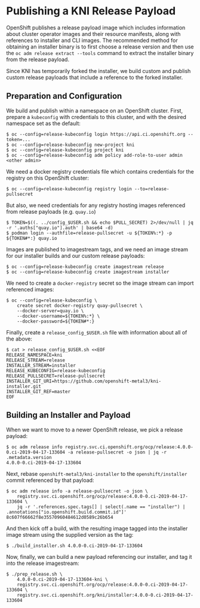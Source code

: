 # Publishing a KNI Release Payload

OpenShift publishes a release payload image which includes information
about cluster operator images and their resource manifests, along with
references to installer and CLI images. The recommended method for
obtaining an installer binary is to first choose a release version and
then use the `oc adm release extract --tools` command to extract the
installer binary from the release payload.

Since KNI has temporarily forked the installer, we build custom and
publish custom release payloads that include a reference to the forked
installer.

## Preparation and Configuration

We build and publish within a namespace on an OpenShift
cluster. First, prepare a `kubeconfig` with credentials to this
cluster, and with the desired namespace set as the default:

```
$ oc --config=release-kubeconfig login https://api.ci.openshift.org --token=...
$ oc --config=release-kubeconfig new-project kni
$ oc --config=release-kubeconfig project kni
$ oc --config=release-kubeconfig adm policy add-role-to-user admin <other admin>
````

We need a docker registry credentials file which contains credentials
for the registry on this OpenShift cluster:

```
$ oc --config=release-kubeconfig registry login --to=release-pullsecret
```

But also, we need credentials for any registry hosting images
referenced from release payloads (e.g. ```quay.io```)

```
$ TOKEN=$((. ../config_$USER.sh && echo $PULL_SECRET) 2>/dev/null | jq -r '.auths["quay.io"].auth' | base64 -d)
$ podman login --authfile=release-pullsecret -u ${TOKEN%:*} -p ${TOKEN#*:} quay.io
```

Images are published to imagestream tags, and we need an image stream
for our installer builds and our custom release payloads:

```
$ oc --config=release-kubeconfig create imagestream release
$ oc --config=release-kubeconfig create imagestream installer
```

We need to create a ```docker-registry``` secret so the image stream
can import referenced images:

```
$ oc --config=release-kubeconfig \
    create secret docker-registry quay-pullsecret \
    --docker-server=quay.io \
    --docker-username=${TOKEN%:*} \
    --docker-password=${TOKEN#*:}
```

Finally, create a ```release_config_$USER.sh``` file with information
about all of the above:

```
$ cat > release_config_$USER.sh <<EOF
RELEASE_NAMESPACE=kni
RELEASE_STREAM=release
INSTALLER_STREAM=installer
RELEASE_KUBECONFIG=release-kubeconfig
RELEASE_PULLSECRET=release-pullsecret
INSTALLER_GIT_URI=https://github.com/openshift-metal3/kni-installer.git
INSTALLER_GIT_REF=master
EOF
```

## Building an Installer and Payload

When we want to move to a newer OpenShift release, we pick a release
payload:

```
$ oc adm release info registry.svc.ci.openshift.org/ocp/release:4.0.0-0.ci-2019-04-17-133604 -a release-pullsecret -o json | jq -r .metadata.version
4.0.0-0.ci-2019-04-17-133604
```

Next, rebase ```openshift-metal3/kni-installer``` to the
```openshift/installer``` commit referenced by that payload:

```
$ oc adm release info -a release-pullsecret -o json \
    registry.svc.ci.openshift.org/ocp/release:4.0.0-0.ci-2019-04-17-133604 \
    jq -r '.references.spec.tags[] | select(.name == "installer") | .annotations["io.openshift.build.commit.id"]'
8c607f66662f8e35570960484612d0589c26b654
```

And then kick off a build, with the resulting image tagged into the
installer image stream using the supplied version as the tag:

```
$ ./build_installer.sh 4.0.0-0.ci-2019-04-17-133604
```

Now, finally, we can build a new payload referencing our installer,
and tag it into the release imagestream:

```
$ ./prep_release.sh \
    4.0.0-0.ci-2019-04-17-133604-kni \
    registry.svc.ci.openshift.org/ocp/release:4.0.0-0.ci-2019-04-17-133604 \
    registry.svc.ci.openshift.org/kni/installer:4.0.0-0.ci-2019-04-17-133604
```
